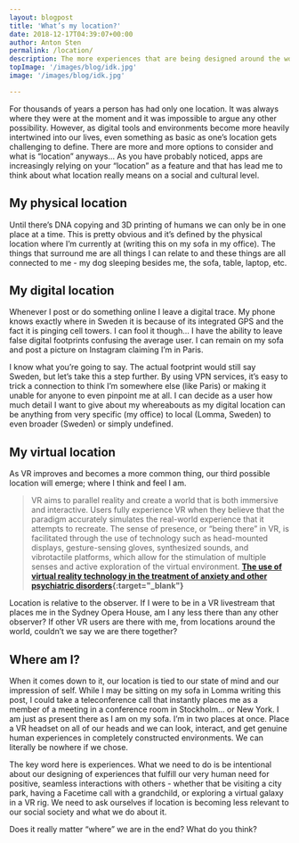 ```yaml
---
layout: blogpost
title: 'What’s my location?'
date: 2018-12-17T04:39:07+00:00
author: Anton Sten
permalink: /location/
description: The more experiences that are being designed around the world, both physically and digitally, we are having a more difficult time figuring out what location REALLY means. Is it where you are sitting? Is it the designed game experience you are playing? Is it the Facetime app that you are talking to friends on. It’s all getting murky.
topImage: '/images/blog/idk.jpg'
image: '/images/blog/idk.jpg'

---
```

For thousands of years a person has had only one location. It was always where they were at the moment and it was impossible to argue any other possibility. However, as digital tools and environments become more heavily intertwined into our lives, even something as basic as one’s location gets challenging to define. There are more and more options to consider and what is “location” anyways… As you have probably noticed, apps are increasingly relying on your “location” as a feature and that has lead me to think about what location really means on a social and cultural level.


## My physical location
Until there’s DNA copying and 3D printing of humans we can only be in one place at a time. This is pretty obvious and it’s defined by the physical location where I’m currently at (writing this on my sofa in my office). The things that surround me are all things I can relate to and these things are all connected to me - my dog sleeping besides me, the sofa, table, laptop, etc.

## My digital location
Whenever I post or do something online I leave a digital trace. My phone knows exactly where in Sweden it is because of its integrated GPS and the fact it is pinging cell towers. I can fool it though… I have the ability to leave false digital footprints confusing the average user. I can remain on my sofa and post a picture on Instagram claiming I’m in Paris.

I know what you’re going to say. The actual footprint would still say Sweden, but let’s take this a step further. By using VPN services, it’s easy to trick a connection to think I’m somewhere else (like Paris) or making it unable for anyone to even pinpoint me at all. I can decide as a user how much detail I want to give about my whereabouts as my digital location can be anything from very specific (my office) to local (Lomma, Sweden) to even broader (Sweden) or simply undefined.

## My virtual location
As VR improves and becomes a more common thing, our third possible location will emerge; where I think and feel I am.

>VR aims to parallel reality and create a world that is both immersive and interactive. Users fully experience VR when they believe that the paradigm accurately simulates the real-world experience that it attempts to recreate. The sense of presence, or “being there” in VR, is facilitated through the use of technology such as head-mounted displays, gesture-sensing gloves, synthesized sounds, and vibrotactile platforms, which allow for the stimulation of multiple senses and active exploration of the virtual environment.
**[The use of virtual reality technology in the treatment of anxiety and other psychiatric disorders](https://www.ncbi.nlm.nih.gov/pmc/articles/PMC5421394/){:target="_blank"}**

Location is relative to the observer. If I were to be in a VR livestream that places me in the Sydney Opera House, am I any less there than any other observer? If other VR users are there with me, from locations around the world, couldn’t we say we are there together?


## Where am I?
When it comes down to it, our location is tied to our state of mind and our impression of self. While I may be sitting on my sofa in Lomma writing this post, I could take a teleconference call that instantly places me as a member of a meeting in a conference room in Stockholm… or New York. I am just as present there as I am on my sofa. I’m in two places at once. Place a VR headset on all of our heads and we can look, interact, and get genuine human experiences in completely constructed environments. We can literally be nowhere if we chose.

The key word here is experiences. What we need to do is be intentional about our designing of experiences that fulfill our very human need for positive, seamless interactions with others - whether that be visiting a city park, having a Facetime call with a grandchild, or exploring a virtual galaxy in a VR rig. We need to ask ourselves if location is becoming less relevant to our social society and what we do about it.

Does it really matter “where” we are in the end? What do you think?
